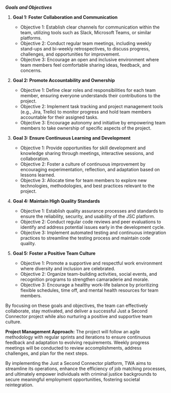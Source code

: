 ***Goals and Objectives***



1. **Goal 1: Foster Collaboration and Communication**
   - Objective 1: Establish clear channels for communication within the team, utilizing tools such as Slack, Microsoft Teams, or similar platforms.
   - Objective 2: Conduct regular team meetings, including weekly stand-ups and bi-weekly retrospectives, to discuss progress, challenges, and opportunities for improvement.
   - Objective 3: Encourage an open and inclusive environment where team members feel comfortable sharing ideas, feedback, and concerns.
  
     

2. **Goal 2: Promote Accountability and Ownership**
   - Objective 1: Define clear roles and responsibilities for each team member, ensuring everyone understands their contributions to the project.
   - Objective 2: Implement task tracking and project management tools (e.g., Jira, Trello) to monitor progress and hold team members accountable for their assigned tasks.
   - Objective 3: Encourage autonomy and initiative by empowering team members to take ownership of specific aspects of the project.



3. **Goal 3: Ensure Continuous Learning and Development**
   - Objective 1: Provide opportunities for skill development and knowledge sharing through meetings, interactive sessions, and collaboration.
   - Objective 2: Foster a culture of continuous improvement by encouraging experimentation, reflection, and adaptation based on lessons learned.
   - Objective 3: Allocate time for team members to explore new technologies, methodologies, and best practices relevant to the project.



4. **Goal 4: Maintain High Quality Standards**
   - Objective 1: Establish quality assurance processes and standards to ensure the reliability, security, and usability of the JSC platform.
   - Objective 2: Conduct regular code reviews and peer evaluations to identify and address potential issues early in the development cycle.
   - Objective 3: Implement automated testing and continuous integration practices to streamline the testing process and maintain code quality.



5. **Goal 5: Foster a Positive Team Culture**
   - Objective 1: Promote a supportive and respectful work environment where diversity and inclusion are celebrated.
   - Objective 2: Organize team-building activities, social events, and recognition programs to strengthen camaraderie and morale.
   - Objective 3: Encourage a healthy work-life balance by prioritizing flexible schedules, time off, and mental health resources for team members.

By focusing on these goals and objectives, the team can effectively collaborate, stay motivated, and deliver a successful Just a Second Connector project while also nurturing a positive and supportive team culture.

**Project Management Approach:**
The project will follow an agile methodology with regular sprints and iterations to ensure continuous feedback and adaptation to evolving requirements. Weekly progress meetings will be conducted to review accomplishments, address challenges, and plan for the next steps.

By implementing the Just a Second Connector platform, TWA aims to streamline its operations, enhance the efficiency of job matching processes, and ultimately empower individuals with criminal justice backgrounds to secure meaningful employment opportunities, fostering societal reintegration.
